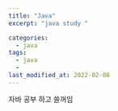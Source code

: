 ```yaml
---
title: "Java"
excerpt: "java study "

categories:
  - java
tags:
  - java
  -
last_modified_at: 2022-02-08
---
```


자바 공부 하고 쓸꺼임
